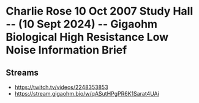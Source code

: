 # Charlie Rose 10 Oct 2007 Study Hall -- (10 Sept 2024) -- Gigaohm Biological High Resistance Low Noise Information Brief

## Streams
- https://twitch.tv/videos/2248353853
- https://stream.gigaohm.bio/w/qASutHPgPR6K1Sarat4UAi

